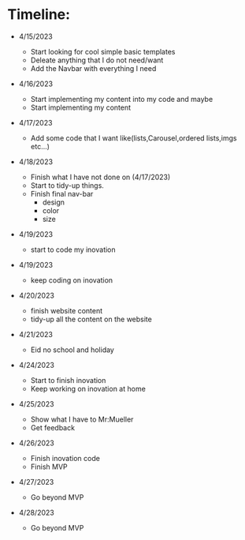 # Timeline:
* 4/15/2023
  * Start looking for cool simple basic templates
  * Deleate anything that I do not need/want
  * Add the Navbar with everything I need
* 4/16/2023
  * Start implementing my content into my code and maybe
  * Start implementing my content
* 4/17/2023
  * Add some code that I want like(lists,Carousel,ordered lists,imgs etc...)

* 4/18/2023
  * Finish what I have not done on (4/17/2023)
  * Start to tidy-up things.
  * Finish final nav-bar
    * design
    * color
    * size
* 4/19/2023
  * start to code my inovation
* 4/19/2023
  * keep coding on inovation
* 4/20/2023
  * finish website content
  * tidy-up all the content on the website
* 4/21/2023
  * Eid no school and holiday

* 4/24/2023
  * Start to finish inovation
  * Keep working on inovation at home
* 4/25/2023
  * Show what I have to Mr:Mueller
  * Get feedback
* 4/26/2023
  * Finish inovation code
  * Finish MVP
* 4/27/2023
  * Go beyond MVP
* 4/28/2023
  * Go beyond MVP

